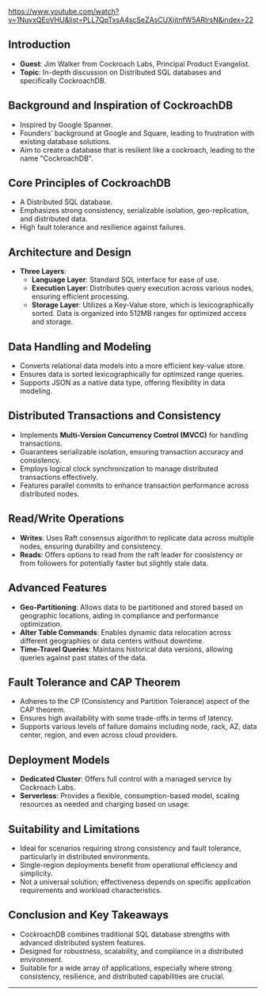 https://www.youtube.com/watch?v=1NuvxQEoVHU&list=PLL7QpTxsA4scSeZAsCUXijtnfW5ARlrsN&index=22
## Introduction
- **Guest**: Jim Walker from Cockroach Labs, Principal Product Evangelist.
- **Topic**: In-depth discussion on Distributed SQL databases and specifically CockroachDB.
## Background and Inspiration of CockroachDB
- Inspired by Google Spanner.
- Founders’ background at Google and Square, leading to frustration with existing database solutions.
- Aim to create a database that is resilient like a cockroach, leading to the name "CockroachDB".
## Core Principles of CockroachDB
- A Distributed SQL database.
- Emphasizes strong consistency, serializable isolation, geo-replication, and distributed data.
- High fault tolerance and resilience against failures.
## Architecture and Design
- **Three Layers**:
  - **Language Layer**: Standard SQL interface for ease of use.
  - **Execution Layer**: Distributes query execution across various nodes, ensuring efficient processing.
  - **Storage Layer**: Utilizes a Key-Value store, which is lexicographically sorted. Data is organized into 512MB ranges for optimized access and storage.
## Data Handling and Modeling
- Converts relational data models into a more efficient key-value store.
- Ensures data is sorted lexicographically for optimized range queries.
- Supports JSON as a native data type, offering flexibility in data modeling.
## Distributed Transactions and Consistency
- Implements **Multi-Version Concurrency Control (MVCC)** for handling transactions.
- Guarantees serializable isolation, ensuring transaction accuracy and consistency.
- Employs logical clock synchronization to manage distributed transactions effectively.
- Features parallel commits to enhance transaction performance across distributed nodes.
## Read/Write Operations
- **Writes**: Uses Raft consensus algorithm to replicate data across multiple nodes, ensuring durability and consistency.
- **Reads**: Offers options to read from the raft leader for consistency or from followers for potentially faster but slightly stale data.
## Advanced Features
- **Geo-Partitioning**: Allows data to be partitioned and stored based on geographic locations, aiding in compliance and performance optimization.
- **Alter Table Commands**: Enables dynamic data relocation across different geographies or data centers without downtime.
- **Time-Travel Queries**: Maintains historical data versions, allowing queries against past states of the data.
## Fault Tolerance and CAP Theorem
- Adheres to the CP (Consistency and Partition Tolerance) aspect of the CAP theorem.
- Ensures high availability with some trade-offs in terms of latency.
- Supports various levels of failure domains including node, rack, AZ, data center, region, and even across cloud providers.
## Deployment Models
- **Dedicated Cluster**: Offers full control with a managed service by Cockroach Labs.
- **Serverless**: Provides a flexible, consumption-based model, scaling resources as needed and charging based on usage.
## Suitability and Limitations
- Ideal for scenarios requiring strong consistency and fault tolerance, particularly in distributed environments.
- Single-region deployments benefit from operational efficiency and simplicity.
- Not a universal solution; effectiveness depends on specific application requirements and workload characteristics.
## Conclusion and Key Takeaways
- CockroachDB combines traditional SQL database strengths with advanced distributed system features.
- Designed for robustness, scalability, and compliance in a distributed environment.
- Suitable for a wide array of applications, especially where strong consistency, resilience, and distributed capabilities are crucial.
---